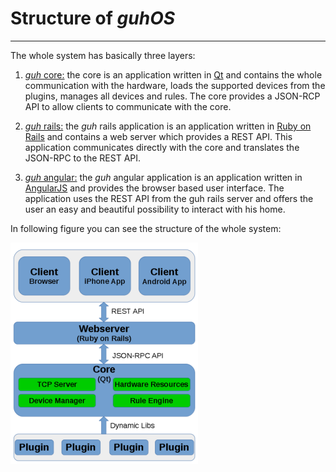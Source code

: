 # Structure of *guhOS*
--------------------------------------------
The whole system has basically three layers:

1. [*guh* core:](https://github.com/guh/guh) the core is an application written in [Qt](http://qt-project.org/) and contains the whole communication with the hardware, loads the supported devices from the plugins, manages all devices and rules. The core provides a JSON-RCP API to allow clients to communicate with the core.

2. [*guh* rails:](https://github.com/guh/guh_rails) the *guh* rails application is an application written in [Ruby on Rails](http://rubyonrails.org/) and contains a web server which provides a REST API. This application communicates directly with the core and translates the JSON-RPC to the REST API.

3. [*guh* angular:](https://github.com/guh/guh_angular) the *guh* angular application is an application written in [AngularJS](https://angularjs.org/) and provides the browser based user interface. The application uses the REST API from the guh rails server and offers the user an easy and beautiful possibility to interact with his home. 

In following figure you can see the structure of the whole system:

![Structure of guhOS](images/structure.png)




    











